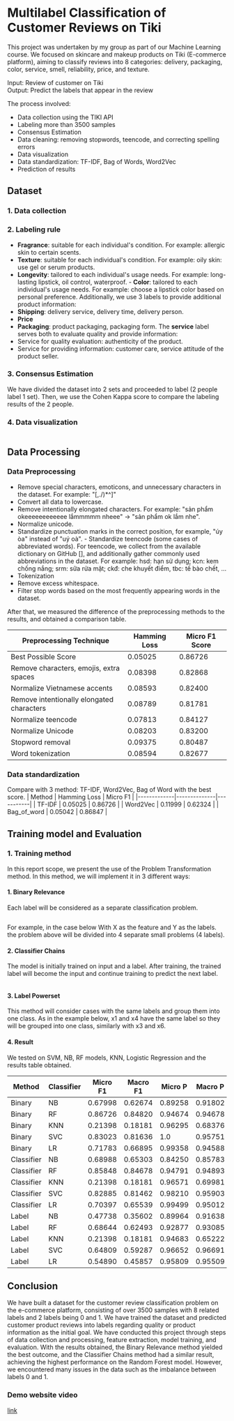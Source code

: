# Multilabel Classification of Customer Reviews on Tiki

This project was undertaken by my group as part of our Machine Learning course. We focused on skincare and makeup products on Tiki (E-commerce platform), aiming to classify reviews into 8 categories: delivery, packaging, color, service, smell, reliability, price, and texture.

Input: Review of customer on Tiki <br>
Output: Predict the labels that appear in the review

The process involved:

-   Data collection using the TIKI API
-   Labeling more than 3500 samples
-   Consensus Estimation
-   Data cleaning: removing stopwords, teencode, and correcting spelling errors
-   Data visualization
-   Data standardization: TF-IDF, Bag of Words, Word2Vec
-   Prediction of results

## Dataset

### 1. Data collection

### 2. Labeling rule

-   <b>Fragrance</b>: suitable for each individual's condition. For example: allergic skin to certain scents.
-   <b>Texture</b>: suitable for each individual's condition. For example: oily skin: use gel or serum products.
-   <b>Longevity</b>: tailored to each individual's usage needs.
    For example: long-lasting lipstick, oil control, waterproof. - <b>Color</b>: tailored to each individual's usage needs.
    For example: choose a lipstick color based on personal preference.
    Additionally, we use 3 labels to provide additional product information:
-   <b>Shipping</b>: delivery service, delivery time, delivery person.
-   <b>Price</b>
-   <b>Packaging</b>: product packaging, packaging form.
    The <b>service</b> label serves both to evaluate quality and provide information:
-   Service for quality evaluation: authenticity of the product.
-   Service for providing information: customer care, service attitude of the product seller.

### 3. Consensus Estimation

We have divided the dataset into 2 sets and proceeded to label (2 people label 1 set). Then, we use the Cohen Kappa score to compare the labeling results of the 2 people.

### 4. Data visualization

<image link="images/datavs.png"> </image>

## Data Processing

### Data Preprocessing

-   Remove special characters, emoticons, and unnecessary characters in the dataset. For example: "[,./)*^]"
-   Convert all data to lowercase.
-   Remove intentionally elongated characters. For example: "sản phẩm okeeeeeeeeeeee lắmmmmm nheee" -> "sản phẩm ok lắm nhe".
-   Normalize unicode.
-   Standardize punctuation marks in the correct position, for example, "úy òa" instead of "uý oà". - Standardize teencode (some cases of abbreviated words). For teencode, we collect from the available dictionary on GitHub [], and additionally gather commonly used abbreviations in the dataset. For example: hsd: hạn sử dụng; kcn: kem chống nắng; srm: sữa rửa mặt; ckđ: che khuyết điểm, tbc: tế bào chết, ...
-   Tokenization
-   Remove excess whitespace.
-   Filter stop words based on the most frequently appearing words in the dataset.

After that, we measured the difference of the preprocessing methods to the results, and obtained a comparison table.

| Preprocessing Technique                   | Hamming Loss | Micro F1 Score |
| ----------------------------------------- | ------------ | -------------- |
| Best Possible Score                       | 0.05025      | 0.86726        |
| Remove characters, emojis, extra spaces   | 0.08398      | 0.82868        |
| Normalize Vietnamese accents              | 0.08593      | 0.82400        |
| Remove intentionally elongated characters | 0.08789      | 0.81781        |
| Normalize teencode                        | 0.07813      | 0.84127        |
| Normalize Unicode                         | 0.08203      | 0.83200        |
| Stopword removal                          | 0.09375      | 0.80487        |
| Word tokenization                         | 0.08594      | 0.82677        |

### Data standardization

Compare with 3 method: TF-IDF, Word2Vec, Bag of Word with the best score.
| Method | Hamming Loss | Micro F1 |
|-------------|--------------|-----------|
| TF-IDF | 0.05025 | 0.86726 |
| Word2Vec | 0.11999 | 0.62324 |
| Bag_of_word | 0.05042 | 0.86847 |

## Training model and Evaluation

### 1. Training method

In this report scope, we present the use of the Problem Transformation method. In this method, we will implement it in 3 different ways:

#### 1. Binary Relevance

Each label will be considered as a separate classification problem.

<image link= "images/br1.png"> </image>

For example, in the case below With X as the feature and Y as the labels. the problem above will be divided into 4 separate small problems (4 labels).
<image link= "images/br2.png"> </image>

#### 2. Classifier Chains

The model is initially trained on input and a label. After training, the trained label will become the input and continue training to predict the next label.

<image link= "images/br3.png"> </image>

#### 3. Label Powerset

This method will consider cases with the same labels and group them into one class. As in the example below, x1 and x4 have the same label so they will be grouped into one class, similarly with x3 and x6.
<image link= "images/br4.png"> </image>

#### 4. Result

We tested on SVM, NB, RF models, KNN, Logistic Regression and the results table obtained.

| Method     | Classifier | Micro F1 | Macro F1 | Micro P | Macro P | Micro R | Macro R |
| ---------- | ---------- | -------- | -------- | ------- | ------- | ------- | ------- |
| Binary     | NB         | 0.67998  | 0.62674  | 0.89258 | 0.91802 | 0.55636 | 0.51201 |
| Binary     | RF         | 0.86726  | 0.84820  | 0.94674 | 0.94678 | 0.78859 | 0.77561 |
| Binary     | KNN        | 0.21398  | 0.18181  | 0.96295 | 0.68376 | 0.12679 | 0.11036 |
| Binary     | SVC        | 0.83023  | 0.81636  | 1.0     | 0.95751 | 0.75051 | 0.73722 |
| Binary     | LR         | 0.71783  | 0.66895  | 0.99358 | 0.94588 | 0.57877 | 0.53924 |
| Classifier | NB         | 0.68988  | 0.65303  | 0.84250 | 0.85783 | 0.60230 | 0.57352 |
| Classifier | RF         | 0.85848  | 0.84678  | 0.94791 | 0.94893 | 0.78832 | 0.77955 |
| Classifier | KNN        | 0.21398  | 0.18181  | 0.96571 | 0.69981 | 0.12679 | 0.11036 |
| Classifier | SVC        | 0.82885  | 0.81462  | 0.98210 | 0.95903 | 0.74601 | 0.73217 |
| Classifier | LR         | 0.70397  | 0.65539  | 0.99499 | 0.95012 | 0.55969 | 0.52116 |
| Label      | NB         | 0.47738  | 0.35602  | 0.89964 | 0.91638 | 0.32686 | 0.26086 |
| Label      | RF         | 0.68644  | 0.62493  | 0.92877 | 0.93085 | 0.54600 | 0.50519 |
| Label      | KNN        | 0.21398  | 0.18181  | 0.94683 | 0.65222 | 0.12679 | 0.11036 |
| Label      | SVC        | 0.64809  | 0.59287  | 0.96652 | 0.96691 | 0.49823 | 0.45651 |
| Label      | LR         | 0.54890  | 0.45857  | 0.95809 | 0.95509 | 0.38814 | 0.33230 |

## Conclusion

We have built a dataset for the customer review classification problem on the e-commerce platform, consisting of over 3500 samples with 8 related labels and 2 labels being 0 and 1. We have trained the dataset and predicted customer product reviews into labels regarding quality or product information as the initial goal. We have conducted this project through steps of data collection and processing, feature extraction, model training, and evaluation. With the results obtained, the Binary Relevance method yielded the best outcome, and the Classifier Chains method had a similar result, achieving the highest performance on the Random Forest model. However, we encountered many issues in the data such as the imbalance between labels 0 and 1.

### Demo website video

[link](https://www.youtube.com/watch?v=6UNt0ybnogc)
